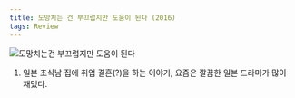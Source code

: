 ```yaml
---
title: 도망치는 건 부끄럽지만 도움이 된다 (2016)
tags: Review
---
```


![도망치는건 부끄럽지만 도움이 된다](https://user-images.githubusercontent.com/50545088/157464997-e7e59edb-31a9-43da-8eef-bf4d2f501f19.jpeg)

1. 일본 초식남 집에 취업 결혼(?)을 하는 이야기, 요즘은 깔끔한 일본 드라마가 많이 재밌다.